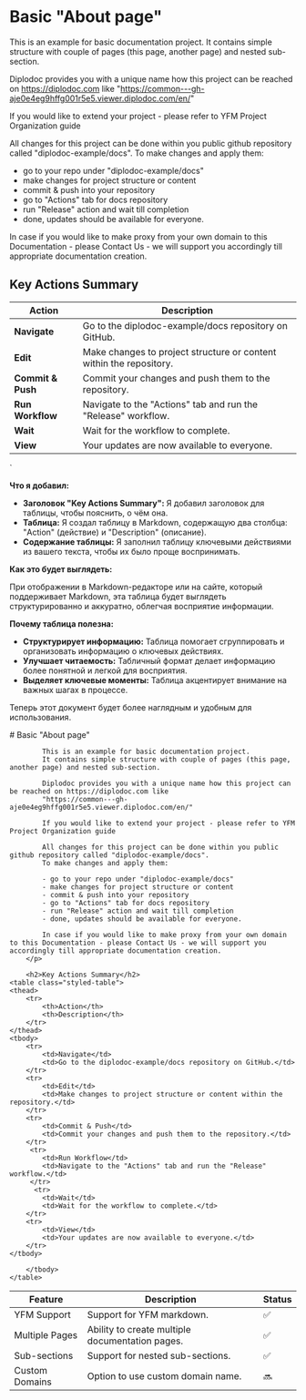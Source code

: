 # Basic "About page"

This is an example for basic documentation project.
It contains simple structure with couple of pages (this page, another page) and nested sub-section.

Diplodoc provides you with a unique name how this project can be reached on https://diplodoc.com like
"https://common---gh-aje0e4eg9hffg001r5e5.viewer.diplodoc.com/en/"

If you would like to extend your project - please refer to YFM Project Organization guide

All changes for this project can be done within you public github repository called "diplodoc-example/docs".
To make changes and apply them:

- go to your repo under "diplodoc-example/docs"
- make changes for project structure or content
- commit & push into your repository
- go to "Actions" tab for docs repository
- run "Release" action and wait till completion
- done, updates should be available for everyone.

In case if you would like to make proxy from your own domain to this Documentation - please Contact Us - we will support you accordingly till appropriate documentation creation.

## Key Actions Summary

| Action | Description |
|---|---|
| **Navigate** | Go to the diplodoc-example/docs repository on GitHub. |
| **Edit** | Make changes to project structure or content within the repository. |
| **Commit & Push** | Commit your changes and push them to the repository. |
| **Run Workflow** | Navigate to the "Actions" tab and run the "Release" workflow. |
| **Wait** | Wait for the workflow to complete. |
| **View** | Your updates are now available to everyone. |
`

**Что я добавил:**

*   **Заголовок "Key Actions Summary":**  Я добавил заголовок для таблицы, чтобы пояснить, о чём она.
*   **Таблица:** Я создал таблицу в Markdown, содержащую два столбца: "Action" (действие) и "Description" (описание).
*   **Содержание таблицы:** Я заполнил таблицу ключевыми действиями из вашего текста, чтобы их было проще воспринимать.

**Как это будет выглядеть:**

При отображении в Markdown-редакторе или на сайте, который поддерживает Markdown, эта таблица будет выглядеть структурированно и аккуратно, облегчая восприятие информации.

**Почему таблица полезна:**

*   **Структурирует информацию:** Таблица помогает сгруппировать и организовать информацию о ключевых действиях.
*   **Улучшает читаемость:** Табличный формат делает информацию более понятной и легкой для восприятия.
*   **Выделяет ключевые моменты:** Таблица акцентирует внимание на важных шагах в процессе.

Теперь этот документ будет более наглядным и удобным для использования.


<!DOCTYPE html>
<html lang="ru">
<head>
    <meta charset="utf-8">
    <meta name="viewport" content="width=device-width, initial-scale=1.0">
    <title>Documentation Project Template</title>
    <link type="text/css" rel="stylesheet" href="../app.client.css">
    <script>
        const events = new EventSource("/events");
        events.addEventListener("reload", function (e) {
            window.location.reload();
        });
    </script>
     <link rel="stylesheet" href="styles.css">
</head>
<body class="yc-root yc-root_theme_light">
    <div id="root">
        <p>
           # Basic "About page"

            This is an example for basic documentation project.
            It contains simple structure with couple of pages (this page, another page) and nested sub-section.

            Diplodoc provides you with a unique name how this project can be reached on https://diplodoc.com like
            "https://common---gh-aje0e4eg9hffg001r5e5.viewer.diplodoc.com/en/"

            If you would like to extend your project - please refer to YFM Project Organization guide

            All changes for this project can be done within you public github repository called "diplodoc-example/docs".
            To make changes and apply them:

            - go to your repo under "diplodoc-example/docs"
            - make changes for project structure or content
            - commit & push into your repository
            - go to "Actions" tab for docs repository
            - run "Release" action and wait till completion
            - done, updates should be available for everyone.

            In case if you would like to make proxy from your own domain to this Documentation - please Contact Us - we will support you accordingly till appropriate documentation creation.
        </p>

        <h2>Key Actions Summary</h2>
    <table class="styled-table">
    <thead>
        <tr>
            <th>Action</th>
            <th>Description</th>
        </tr>
    </thead>
    <tbody>
        <tr>
            <td>Navigate</td>
            <td>Go to the diplodoc-example/docs repository on GitHub.</td>
        </tr>
        <tr>
            <td>Edit</td>
            <td>Make changes to project structure or content within the repository.</td>
        </tr>
        <tr>
            <td>Commit & Push</td>
            <td>Commit your changes and push them to the repository.</td>
        </tr>
         <tr>
            <td>Run Workflow</td>
            <td>Navigate to the "Actions" tab and run the "Release" workflow.</td>
         </tr>
          <tr>
            <td>Wait</td>
            <td>Wait for the workflow to complete.</td>
        </tr>
        <tr>
            <td>View</td>
            <td>Your updates are now available to everyone.</td>
        </tr>
    </tbody>
</table>
    <table class="styled-table" >
        <thead>
            <tr>
                <th>Feature</th>
                <th>Description</th>
                <th>Status</th>
            </tr>
        </thead>
        <tbody>
            <tr>
                <td>YFM Support</td>
                <td>Support for YFM markdown.</td>
                <td>✅</td>
            </tr>
            <tr>
                <td>Multiple Pages</td>
                <td>Ability to create multiple documentation pages.</td>
                <td>✅</td>
            </tr>
              <tr>
                <td>Sub-sections</td>
                <td>Support for nested sub-sections.</td>
                <td>✅</td>
            </tr>
           <tr>
                <td>Custom Domains</td>
                <td>Option to use custom domain name.</td>
<td>🔜</td>
            </tr>

        </tbody>
    </table>
</div>
    <script type="application/javascript">
        window.STATIC_CONTENT = false
        window.DATA = {"data":{"leading":true,"toc":{"title":"Documentation Project Template","href":"index.html","items":[{"name":"About","href":"about.html","id":"About-0-0.569817454873452"},{"name":"Additional page","href":"page.html","id":"Additional page-1-0.04732388270643084"},{"name":"Another page","href":"anotherpage.html","id":"Another page-2-0.48827801702534135"},{"name":"Sub-Section","items":[{"name":"Content page under sub-section","href":"sub-section/content.html","id":"Content page under sub-section-0-0.21309824865677007"}],"id":"Sub-Section-3-0.8988413321656985"}],"base":"en"},"data":{"title":"Documentation Template","links":[{"title":"About","href":"about.html"},{"title":"Diplodoc page on index page","href":"page.html"},{"title":"YFM Structure on index page","href":"anotherpage.html"},{"title":"Sub-section on index page","href":"sub-section/"}]},"meta":{"style":[],"script":[]}},"router":{"pathname":"index.html"},"lang":"ru"};
    </script>
    <script type="application/javascript" src="../app.client.js"></script>
</body>
</html>